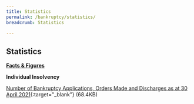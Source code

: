 ```yaml
---
title: Statistics
permalink: /bankruptcy/statistics/
breadcrumb: Statistics

---
```



Statistics
---

<u><b>Facts & Figures</b></u>

**Individual Insolvency**

[Number of Bankruptcy Applications, Orders Made and Discharges as at 30 April 2021](/files/NumberofBankruptcyApplicationsOrdersMadeandDischarges(Apr2021).pdf/){:target="_blank"} (68.4KB)
